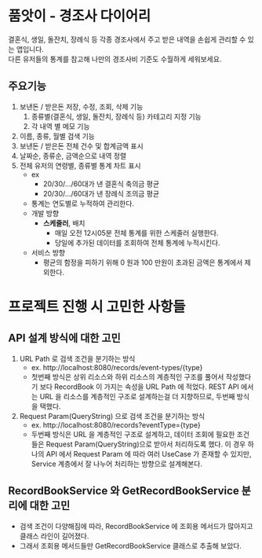 # 품앗이 - 경조사 다이어리

결혼식, 생일, 돌잔치, 장례식 등 각종 경조사에서 주고 받은 내역을 손쉽게 관리할 수 있는 앱입니다. <br>
다른 유저들의 통계를 참고해 나만의 경조사비 기준도 수월하게 세워보세요.

## 주요기능

1. 보낸돈 / 받은돈 저장, 수정, 조회, 삭제 기능
    1. 종류별(결혼식, 생일, 돌잔치, 장례식 등) 카테고리 지정 기능
    2. 각 내역 별 메모 기능
2. 이름, 종류, 월별 검색 기능
3. 보낸돈 / 받은돈 전체 건수 및 합계금액 표시
4. 날짜순, 종류순, 금액순으로 내역 정렬
5. 전체 유저의 연령별, 종류별 통계 차트 표시
    - ex
        - 20/30/.../60대가 낸 결혼식 축의금 평균
        - 20/30/.../60대가 낸 장례식 조의금 평균
    - 통계는 연도별로 누적하여 관리한다.
    - 개발 방향
        - **스케줄러**, 배치
            - 매일 오전 12시05분 전체 통계를 위한 스케줄러 실행한다.
            - 당일에 추가된 데이터를 조회하여 전체 통계에 누적시킨다.
    - 서비스 방향
        - 평균의 함정을 피하기 위해 0 원과 100 만원이 초과된 금액은 통계에서 제외한다.

# 프로젝트 진행 시 고민한 사항들

## API 설계 방식에 대한 고민

1. URL Path 로 검색 조건을 분기하는 방식
    - ex. http://localhost:8080/records/event-types/{type}
    - 첫번째 방식은 상위 리소스와 하위 리소스의 계층적인 구조를 풀어서 작성했다기 보다 RecordBook 이 가지는 속성을 URL Path 에 적었다.
      REST API 에서는 URL 을 리소스를 계층적인 구조로 설계하는걸 더 지향하므로, 두번째 방식을 택했다.
2. Request Param(QueryString) 으로 검색 조건을 분기하는 방식
    - ex. http://localhost:8080/records?eventType={type}
    - 두번째 방식은 URL 을 계층적인 구조로 설계하고, 데이터 조회에 필요한 조건들은 Request Param(QueryString)으로 받아서 처리하도록 했다.
      이 경우 하나의 API 에서 Request Param 에 따라 여러 UseCase 가 존재할 수 있지만, Service 계층에서 잘 나누어 처리하는 방향으로 설계해본다.

## RecordBookService 와 GetRecordBookService 분리에 대한 고민

- 검색 조건이 다양해짐에 따라, RecordBookService 에 조회용 메서드가 많아지고 클래스 라인이 길어졌다.
- 그래서 조회용 메서드들만 GetRecordBookService 클래스로 추출해 보았다.
